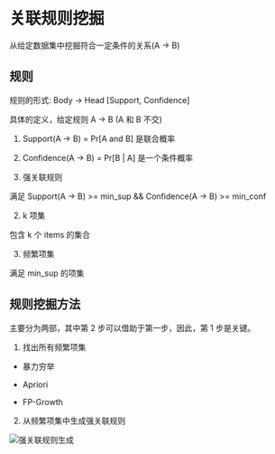 # 关联规则挖掘

从给定数据集中挖掘符合一定条件的关系(A -> B)

## 规则
规则的形式:
Body -> Head [Support, Confidence]

具体的定义，给定规则 A -> B (A 和 B 不交)
1. Support(A -> B) = Pr[A and B] 是联合概率
2. Confidence(A -> B) = Pr[B | A] 是一个条件概率

1. 强关联规则

满足 Support(A -> B) >= min_sup && Confidence(A -> B) >= min_conf

2. k 项集

包含 k 个 items 的集合

3. 频繁项集

满足 min_sup 的项集
 
## 规则挖掘方法

主要分为两部，其中第 2 步可以借助于第一步，因此，第 1 步是关键。

1. 找出所有频繁项集

- 暴力穷举
    
- Apriori

- FP-Growth

2. 从频繁项集中生成强关联规则

![强关联规则生成](https://tva1.sinaimg.cn/large/007S8ZIlgy1ge6ylznkegj31wg0kemyj.jpg)